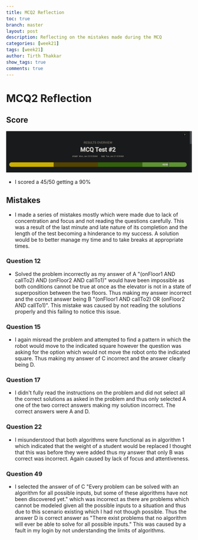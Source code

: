 ```yaml
---
title: MCQ2 Reflection
toc: true
branch: master
layout: post
description: Reflecting on the mistakes made during the MCQ
categories: [week21]
tags: [week21]
author: Tirth Thakkar
show_tags: true
comments: true
---
```

# MCQ2 Reflection

## Score
![MCQ Score](https://github.com/Tirth-Thakkar/APCSP-Blog/blob/master/images/MCQ2.png?raw=true)
- I scored a 45/50 getting a 90% 

## Mistakes
- I made a series of mistakes mostly which were made due to lack of concentration and focus and not reading the questions carefully. This was a result of the last minute and late nature of its completion and the length of the test becoming a hinderance to my success. A solution would be to better manage my time and to take breaks at appropriate times.
    
### Question 12
- Solved the problem incorrectly as my answer of A "(onFloor1 AND callTo2) AND (onFloor2 AND callTo1)" would have been impossible as both conditions cannot be true at once as the elevator is not in a state of superposition between the two floors. Thus making my answer incorrect and the correct answer being B "(onFloor1 AND callTo2) OR (onFloor2 AND callTo1)". This mistake was caused by not reading the solutions properly and this failing to notice this issue. 

### Question 15
- I again misread the problem and attempted to find a pattern in which the robot would move to the indicated square however the question was asking for the option which would not move the robot onto the indicated square. Thus making my answer of C incorrect and the answer clearly being D.

### Question 17
- I didn't fully read the instructions on the problem and did not select all the correct solutions as asked in the problem and thus only selected A one of the two correct answers making my solution incorrect. The correct answers were A and D.
    
### Question 22
- I misunderstood that both algorithms were functional as in algorithm 1 which indicated that the weight of a student would be replaced I thought that this was before they were added thus my answer that only B was correct was incorrect. Again caused by lack of focus and attentiveness.

### Question 49
- I selected the answer of of C "Every problem can be solved with an algorithm for all possible inputs, but some of these algorithms have not been discovered yet." which was incorrect as there are problems which cannot be modeled given all the possible inputs to a situation and thus due to this scenario existing which I had not though possible. Thus the answer D is correct answer as "There exist problems that no algorithm will ever be able to solve for all possible inputs." This was caused by a fault in my login by not understanding the limits of algorithms. 

